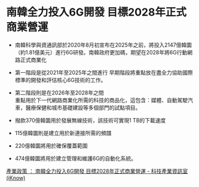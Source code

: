 # 南韓全力投入6G開發 目標2028年正式商業營運

- 南韓科學與資通訊部於2020年8月初宣布在2025年之前，將投入2147億韓圜（約1.81億美元）進行6G研發。南韓政府更加碼，期望在2028年將6G行動網路正式商業化

- 第一階段是從2021年至2025年之間進行 
    早期階段將重點放在盡全力協助國際標準的開發和評估核心6G技術的工作。
- 第二階段則是在2026年至2028年之間  
    重點用於下一代網路商業化所需的科技的商品化，這包含：媒體、自動駕駛汽車，醫療保健和城市基礎建設等多個部門的試點項目。
	
- 撥款370億韓圜用於發展無線技術，該技術可實現1 TB的下載速度
- 115億韓圜則是建立用於新連接所需的頻譜
- 220億韓圜將用於確保覆蓋範圍
- 474億韓圜將用於建立管理和維護6G的自動化系統。


[產業政策 ： 南韓全力投入6G開發 目標2028年正式商業營運 - 科技產業資訊室(iKnow)](https://iknow.stpi.narl.org.tw/post/Read.aspx?PostID=16924) 